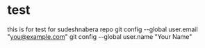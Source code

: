 # test
this is for test for sudeshnabera repo
git config --global user.email "you@example.com"
  git config --global user.name "Your Name"